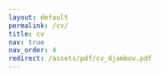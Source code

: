 ```yaml
---
layout: default
permalink: /cv/
title: cv
nav: true
nav_order: 4
redirect: /assets/pdf/cv_djambov.pdf
---
```

